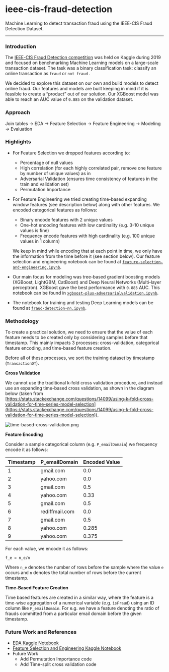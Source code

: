 # ieee-cis-fraud-detection
Machine Learning to detect transaction fraud using the IEEE-CIS Fraud Detection Dataset.

---

### Introduction

The [IEEE-CIS Fraud Detection competition](https://www.kaggle.com/c/ieee-fraud-detection/overview) was held on Kaggle during 2019 and focused on benchmarking Machine Learning models on a large-scale transaction dataset. The task was a binary classification task: classify an online transaction as `fraud` or `not fraud` .

We decided to explore this dataset on our own and build models to detect online fraud. Our features and models are built keeping in mind if it is feasible to create a “product” out of our solution. Our XGBoost model was able to reach an AUC value of `0.885` on the validation dataset.

### Approach

Join tables → EDA → Feature Selection → Feature Engineering → Modeling → Evaluation

### Highlights

- For Feature Selection we dropped features according to:
    - Percentage of null values
    - High correlation (for each highly correlated pair, remove one feature by number of unique values) as in
    - Adversarial Validation (ensures time consistency of features in the train and validation set)
    - Permutation Importance
- For Feature Engineering we tried creating time-based expanding window features (see description below) along with other features. We encoded categorical features as follows:
    - Binary encode features with 2 unique values
    - One-hot encoding features with low cardinality (e.g. 3-10 unique values is fine)
    - Frequency encode features with high cardinality (e.g. 100 unique values in 1 column)
    
    We keep in mind while encoding that at each point in time, we only have the information from the time before it (see section below). Our feature selection and engineering notebook can be found at [`feature-selection-and-engineering.ipynb`](https://github.com/VedangW/ieee-cis-fraud-detection/blob/main/experiments/feature-selection-and-engineering.ipynb).
    
- Our main focus for modeling was tree-based gradient boosting models (XGBoost, LightGBM, CatBoost) and Deep Neural Networks (Multi-layer perceptron). XGBoost gave the best performance with `0.885` AUC. This notebook can be found in [`xgboost-plus-adversarialvalidation.ipynb`](https://github.com/VedangW/ieee-cis-fraud-detection/blob/main/experiments/xgboost-plus-adversarialvalidation.ipynb).
- The notebook for training and testing Deep Learning models can be found at [`fraud-detection-nn.ipynb`](https://github.com/VedangW/ieee-cis-fraud-detection/blob/main/experiments/fraud-detection-nn.ipynb).

### Methodology

To create a practical solution, we need to ensure that the value of each feature needs to be created only by considering samples before that timestamp. This mainly impacts 3 processes: cross-validation, categorical feature encoding, and time-based feature creation.

Before all of these processes, we sort the training dataset by timestamp (`TransactionDT`).

**Cross Validation**

We cannot use the traditional k-fold cross validation procedure, and instead use an expanding time-based cross validation, as shown in the diagram below (taken from [https://stats.stackexchange.com/questions/14099/using-k-fold-cross-validation-for-time-series-model-selection](https://stats.stackexchange.com/questions/14099/using-k-fold-cross-validation-for-time-series-model-selection)).

![time-based-cross-validation.png](images/time-based-cross-validation.png)

**Feature Encoding**

Consider a sample categorical column (e.g. `P_emailDomain`) we frequency encode it as follows:

| Timestamp | P_emailDomain | Encoded Value |
| --- | --- | --- |
| 1 | gmail.com | 0.0 |
| 2 | yahoo.com | 0.0 |
| 3 | gmail.com | 0.5 |
| 4 | yahoo.com | 0.33 |
| 5 | gmail.com | 0.5 |
| 6 | rediffmail.com | 0.0 |
| 7 | gmail.com | 0.5 |
| 8 | yahoo.com | 0.285 |
| 9 | yahoo.com | 0.375 |

For each value, we encode it as follows:

```
f_e = n_e/n
```

Where `n_e` denotes the number of rows before the sample where the value `e` occurs and `n` denotes the total number of rows before the current timestamp.

**Time-Based Feature Creation**

Time based features are created in a similar way, where the feature is a time-wise aggregation of a numerical variable (e.g. `isFraud`) using an ID column like `P_emailDomain`. For e.g. we have a feature denoting the ratio of frauds committed from a particular email domain before the given timestamp. 

### Future Work and References

- [EDA Kaggle Notebook](https://www.kaggle.com/vedangw/frauddetection-ieee-cis)
- [Feature Selection and Engineering Kaggle Notebook](https://www.kaggle.com/vedangw/feature-selection-and-engineering)
- Future Work
    - Add Permutation Importance code
    - Add Time-split cross validation code